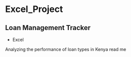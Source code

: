 # Excel_Project
## Loan Management Tracker
- Excel

Analyzing the performance of loan types in Kenya
read me
